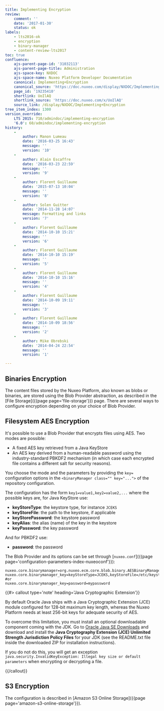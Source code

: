 ```yaml
---
title: Implementing Encryption
review:
    comment: ''
    date: '2017-01-30'
    status: ok
labels:
    - lts2016-ok
    - encryption
    - binary-manager
    - content-review-lts2017
toc: true
confluence:
    ajs-parent-page-id: '31032113'
    ajs-parent-page-title: Administration
    ajs-space-key: NXDOC
    ajs-space-name: Nuxeo Platform Developer Documentation
    canonical: Implementing+Encryption
    canonical_source: 'https://doc.nuxeo.com/display/NXDOC/Implementing+Encryption'
    page_id: '19235410'
    shortlink: UoIlAQ
    shortlink_source: 'https://doc.nuxeo.com/x/UoIlAQ'
    source_link: /display/NXDOC/Implementing+Encryption
tree_item_index: 1300
version_override:
    LTS 2015: 710/admindoc/implementing-encryption
    '6.0': 60/admindoc/implementing-encryption
history:
    - 
        author: Manon Lumeau
        date: '2016-03-25 16:43'
        message: ''
        version: '10'
    - 
        author: Alain Escaffre
        date: '2016-03-23 22:59'
        message: ''
        version: '9'
    - 
        author: Florent Guillaume
        date: '2015-07-13 10:04'
        message: ''
        version: '8'
    - 
        author: Solen Guitter
        date: '2014-11-28 14:07'
        message: Formatting and links
        version: '7'
    - 
        author: Florent Guillaume
        date: '2014-10-10 15:21'
        message: ''
        version: '6'
    - 
        author: Florent Guillaume
        date: '2014-10-10 15:19'
        message: ''
        version: '5'
    - 
        author: Florent Guillaume
        date: '2014-10-10 15:16'
        message: ''
        version: '4'
    - 
        author: Florent Guillaume
        date: '2014-10-09 19:11'
        message: ''
        version: '3'
    - 
        author: Florent Guillaume
        date: '2014-10-09 18:56'
        message: ''
        version: '2'
    - 
        author: Mike Obrebski
        date: '2014-04-24 22:54'
        message: ''
        version: '1'

---
```

## Binaries Encryption

The content files stored by the Nuxeo Platform, also known as blobs or binaries, are stored using the Blob Provider abstraction, as described in the [File Storage]({{page page='file-storage'}}) page. There are several ways to configure encryption depending on your choice of Blob Provider.

## Filesystem AES Encryption

It's possible to use a Blob Provider that encrypts files using AES. Two modes are possible:

*   A fixed AES key retrieved from a Java KeyStore
*   An AES key derived from a human-readable password using the industry-standard PBKDF2 mechanism (in which case each encrypted file contains a different salt for security reasons).

You choose the mode and the parameters by providing the `key=` configuration options in the&nbsp;`<binaryManager class="" key="...">`&nbsp;of the repository configuration.

The configuration has the form&nbsp;`key1=value1,key2=value2,...`&nbsp;where the possible keys are, for Java KeyStore use:

*   **keyStoreType**: the keystore type, for instance `JCEKS`
*   **keyStoreFile**: the path to the keystore, if applicable
*   **keyStorePassword**: the keystore password
*   **keyAlias**: the alias (name) of the key in the keystore
*   **keyPassword**: the key password

And for PBKDF2 use:

*   **password**: the password

The Blob Provider and its options can be set through [`nuxeo.conf`]({{page page='configuration-parameters-index-nuxeoconf'}}):

```
nuxeo.core.binarymanager=org.nuxeo.ecm.core.blob.binary.AESBinaryManager
nuxeo.core.binarymanager_key=keyStoreType=JCEKS,keyStoreFile=/etc/keystore.jceks,keyStorePassword=changeit,keyAlias=mykey,keyPassword=changeittoo
#or
nuxeo.core.binarymanager_key=password=mypassword
```

{{#> callout type='note' heading='Java Cryptographic Extension'}}

By default Oracle Java ships with a Java Cryptographic Extension (JCE) module configured for 128-bit maximum key length, whereas the Nuxeo Platform needs at least 256-bit keys for adequate security of AES.

To overcome this limitation, you must install an optional downloadable component coming with the JDK. Go to [Oracle Java SE Downloads](http://www.oracle.com/technetwork/java/javase/downloads/index.html) and download and install the **Java Cryptography Extension (JCE) Unlimited Strength Jurisdiction Policy Files** for your JDK (see the README.txt file inside the downloaded ZIP for installation instructions).

If you do not do this, you will get an exception `java.security.InvalidKeyException: Illegal key size or default parameters` when encrypting or decrypting a file.

{{/callout}}


## S3 Encryption

The configuration is described in&nbsp;[Amazon S3 Online Storage]({{page page='amazon-s3-online-storage'}}).
